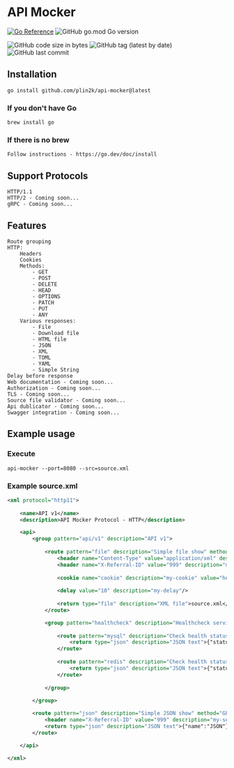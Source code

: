 # API Mocker
[![Go Reference](https://pkg.go.dev/badge/github.com/plin2k/api-mocker.svg)](https://pkg.go.dev/github.com/plin2k/api-mocker)
![GitHub go.mod Go version](https://img.shields.io/github/go-mod/go-version/plin2k/api-mocker)

![GitHub code size in bytes](https://img.shields.io/github/languages/code-size/plin2k/api-mocker)
![GitHub tag (latest by date)](https://img.shields.io/github/v/tag/plin2k/api-mocker)
![GitHub last commit](https://img.shields.io/github/last-commit/plin2k/api-mocker)


## Installation
    go install github.com/plin2k/api-mocker@latest

### If you don't have Go
    brew install go

### If there is no brew
    Follow instructions - https://go.dev/doc/install

## Support Protocols
    HTTP/1.1
    HTTP/2 - Coming soon...
    gRPC - Coming soon...
    
## Features
    Route grouping
    HTTP:
        Headers
        Cookies
        Methods:
            - GET
            - POST
            - DELETE
            - HEAD
            - OPTIONS
            - PATCH
            - PUT
            - ANY
        Various responses:
            - File
            - Download file
            - HTML file
            - JSON
            - XML
            - TOML
            - YAML
            - Simple String
    Delay before response
    Web documentation - Coming soon...
    Authorization - Coming soon...
    TLS - Coming soon...
    Source file validator - Coming soon...
    Api dublicator - Coming soon...
    Swagger integration - Coming soon...

## Example usage

### Execute
    api-mocker --port=8080 --src=source.xml
    
### Example source.xml

```xml
<xml protocol="http11">
    
    <name>API v1</name>
    <description>API Mocker Protocol - HTTP</description>

    <api>
        <group pattern="api/v1" description="API v1">
            
            <route pattern="file" description="Simple file show" method="GET" status-code="200">
                <header name="Content-Type" value="application/xml" description="my-first-header"/>
                <header name="X-Referral-ID" value="999" description="my-second-header"/>
                
                <cookie name="cookie" description="my-cookie" value="hello world" max-age="3600" path="/" domain="example.com" secure="true" http-only="true"/>
                
                <delay value="10" description="my-delay"/>
                
                <return type="file" description="XML file">source.xml</return>
            </route>

            <group pattern="healthcheck" description="Healthcheck services">
                
                <route pattern="mysql" description="Check health status MySQL" method="ANY" status-code="200">
                    <return type="json" description="JSON text">{"status":"success"}</return>
                </route>
                
                <route pattern="redis" description="Check health status Redis" method="ANY" status-code="200">
                    <return type="json" description="JSON text">{"status":"success"}</return>
                </route>   
                
            </group>
            
        </group>

        <route pattern="json" description="Simple JSON show" method="GET" status-code="200">
            <header name="X-Referral-ID" value="999" description="my-second-header"/>
            <return type="json" description="JSON text">{"name":"JSON"}</return>
        </route>

    </api>
    
</xml>
```
    